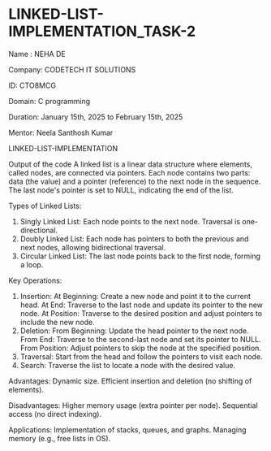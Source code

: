 # LINKED-LIST-IMPLEMENTATION_TASK-2

Name : NEHA DE

Company: CODETECH IT SOLUTIONS

ID: CTO8MCG

Domain: C programming

Duration: January 15th, 2025 to February 15th, 2025

Mentor: Neela Santhosh Kumar

LINKED-LIST-IMPLEMENTATION

Output of the code
A linked list is a linear data structure where elements, called nodes, are connected via pointers. Each node contains two parts: data (the value) and a pointer (reference) to the next node in the sequence. The last node's pointer is set to NULL, indicating the end of the list.

Types of Linked Lists:
1. Singly Linked List: Each node points to the next node. Traversal is one-directional.
2. Doubly Linked List: Each node has pointers to both the previous and next nodes, allowing bidirectional traversal.
3. Circular Linked List: The last node points back to the first node, forming a loop.

Key Operations:
1. Insertion:
At Beginning: Create a new node and point it to the current head.
At End: Traverse to the last node and update its pointer to the new node.
At Position: Traverse to the desired position and adjust pointers to include the new node.
2. Deletion:
From Beginning: Update the head pointer to the next node.
From End: Traverse to the second-last node and set its pointer to NULL.
From Position: Adjust pointers to skip the node at the specified position.
3. Traversal: Start from the head and follow the pointers to visit each node.
4. Search: Traverse the list to locate a node with the desired value.

Advantages:
Dynamic size.
Efficient insertion and deletion (no shifting of elements).

Disadvantages:
Higher memory usage (extra pointer per node).
Sequential access (no direct indexing).

Applications:
Implementation of stacks, queues, and graphs.
Managing memory (e.g., free lists in OS).
